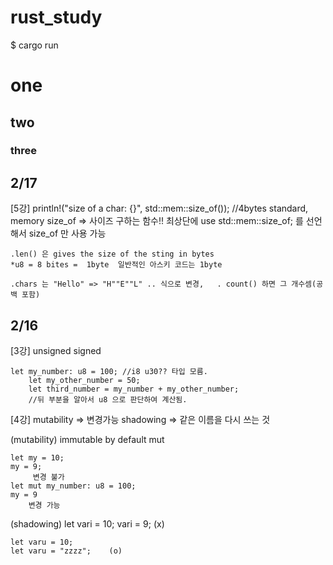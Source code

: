 # rust_study
$ cargo run

# one 
## two
### three 


## 2/17
[5강]
    println!("size of a char: {}", std::mem::size_of<char>()); //4bytes
        standard, memory 
        size_of => 사이즈 구하는 함수!!
        최상단에 use std::mem::size_of; 를 선언해서  size_of 만 사용 가능

    .len() 은 gives the size of the sting in bytes
    *u8 = 8 bites =  1byte  일반적인 아스키 코드는 1byte

    .chars 는 "Hello" => "H""E""L" .. 식으로 변경,   . count() 하면 그 개수셈(공백 포함)
## 2/16
[3강]
    unsigned
    signed 

    let my_number: u8 = 100; //i8 u30?? 타입 모름.
        let my_other_number = 50;
        let third_number = my_number + my_other_number;
        //뒤 부분을 알아서 u8 으로 판단하여 계산됨.

[4강]
    mutability => 변경가능
    shadowing => 같은 이름을 다시 쓰는 것

(mutability)
    immutable by default
    mut

    let my = 10;
    my = 9;  
         변경 불가
    let mut my_number: u8 = 100; 
    my = 9
        변경 가능
(shadowing)
    let vari = 10;
    vari = 9;      (x)

    let varu = 10;
    let varu = "zzzz";    (o)
